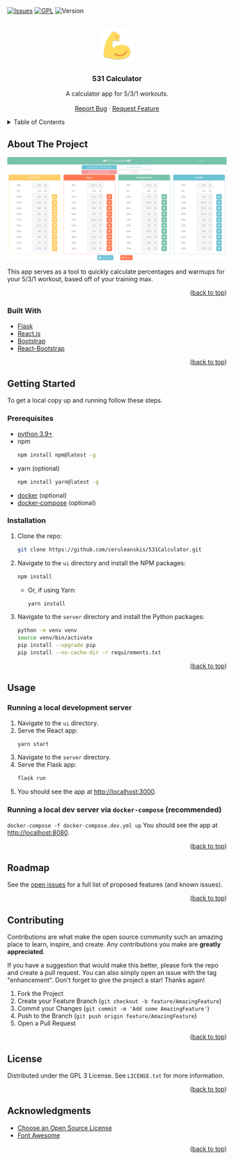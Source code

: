 [![Issues][issues-shield]][issues-url]
[![GPL][license-shield]][license-url]
![Version][version-badge]


<!-- PROJECT LOGO -->
<br />
<div align="center">
  <a href="https://github.com/ceruleanskis/531Calculator">
    <img src="ui/public/icons/192x192-icon.png" alt="Logo" width="80" height="80">
  </a>

<h3 align="center">531 Calculator</h3>

  <p align="center">
    A calculator app for 5/3/1 workouts.
    <br />
    <br />
    <a href="https://github.com/ceruleanskis/531Calculator/issues">Report Bug</a>
    ·
    <a href="https://github.com/ceruleanskis/531Calculator/issues">Request Feature</a>
  </p>
</div>



<!-- TABLE OF CONTENTS -->
<details>
  <summary>Table of Contents</summary>
  <ol>
    <li>
      <a href="#about-the-project">About The Project</a>
      <ul>
        <li><a href="#built-with">Built With</a></li>
      </ul>
    </li>
    <li>
      <a href="#getting-started">Getting Started</a>
      <ul>
        <li><a href="#prerequisites">Prerequisites</a></li>
        <li><a href="#installation">Installation</a></li>
      </ul>
    </li>
    <li><a href="#usage">Usage</a></li>
    <li><a href="#roadmap">Roadmap</a></li>
    <li><a href="#contributing">Contributing</a></li>
    <li><a href="#license">License</a></li>
    <li><a href="#acknowledgments">Acknowledgments</a></li>
  </ol>
</details>



<!-- ABOUT THE PROJECT -->

## About The Project

[![Product Name Screen Shot][preview]]()

This app serves as a tool to quickly calculate percentages and warmups for your 5/3/1 workout, based off of your
training max.

<p align="right">(<a href="#top">back to top</a>)</p>

### Built With

* [Flask](https://flask.palletsprojects.com/en/2.0.x/)
* [React.js](https://reactjs.org/)
* [Bootstrap](https://getbootstrap.com)
* [React-Bootstrap](https://react-bootstrap.github.io/)

<p align="right">(<a href="#top">back to top</a>)</p>



<!-- GETTING STARTED -->

## Getting Started

To get a local copy up and running follow these steps.

### Prerequisites

* [python 3.9+](https://wiki.python.org/moin/BeginnersGuide/Download)
* npm
  ```sh
  npm install npm@latest -g
  ```
* yarn (optional)
  ```sh
  npm install yarn@latest -g
  ```
* [docker](https://docs.docker.com/engine/install/) (optional)
* [docker-compose](https://docs.docker.com/compose/install/) (optional)

### Installation

1. Clone the repo:
   ```sh
   git clone https://github.com/ceruleanskis/531Calculator.git
   ```
2. Navigate to the `ui` directory and install the NPM packages:
   ```sh
   npm install
   ```
    - Or, if using Yarn:
       ```sh
       yarn install
       ```
3. Navigate to the `server` directory and install the Python packages:
    ```sh
    python -m venv venv
    source venv/bin/activate
    pip install --upgrade pip
    pip install --no-cache-dir -r requirements.txt
    ```

<p align="right">(<a href="#top">back to top</a>)</p>



<!-- USAGE EXAMPLES -->

## Usage

### Running a local development server

1. Navigate to the `ui` directory.
2. Serve the React app:
   ```sh
   yarn start
   ```
3. Navigate to the `server` directory.
4. Serve the Flask app:
   ```sh
   flask run
   ```
5. You should see the app at [http://localhost:3000](http://localhost:3000).

### Running a local dev server via `docker-compose` (recommended)

`docker-compose -f docker-compose.dev.yml up`
You should see the app at [http://localhost:8080](http://localhost:8080).

<p align="right">(<a href="#top">back to top</a>)</p>



<!-- ROADMAP -->

## Roadmap

See the [open issues](https://github.com/ceruleanskis/531Calculator/issues) for a full list of proposed features (and
known issues).

<p align="right">(<a href="#top">back to top</a>)</p>


<!-- CONTRIBUTING -->

## Contributing

Contributions are what make the open source community such an amazing place to learn, inspire, and create. Any
contributions you make are **greatly appreciated**.

If you have a suggestion that would make this better, please fork the repo and create a pull request. You can also
simply open an issue with the tag "enhancement". Don't forget to give the project a star! Thanks again!

1. Fork the Project
2. Create your Feature Branch (`git checkout -b feature/AmazingFeature`)
3. Commit your Changes (`git commit -m 'Add some AmazingFeature'`)
4. Push to the Branch (`git push origin feature/AmazingFeature`)
5. Open a Pull Request

<p align="right">(<a href="#top">back to top</a>)</p>


<!-- LICENSE -->

## License

Distributed under the GPL 3 License. See `LICENSE.txt` for more information.

<p align="right">(<a href="#top">back to top</a>)</p>

<!-- ACKNOWLEDGMENTS -->

## Acknowledgments
* [Choose an Open Source License](https://choosealicense.com)
* [Font Awesome](https://fontawesome.com)

<p align="right">(<a href="#top">back to top</a>)</p>

<!-- MARKDOWN LINKS & IMAGES -->
<!-- https://www.markdownguide.org/basic-syntax/#reference-style-links -->

[preview]: preview.png
[issues-shield]: https://img.shields.io/github/issues/ceruleanskis/531Calculator.svg?style=for-the-badge

[issues-url]: https://github.com/ceruleanskis/531Calculator/issues

[license-shield]: https://img.shields.io/github/license/ceruleanskis/531Calculator.svg?style=for-the-badge

[license-url]: https://github.com/ceruleanskis/531Calculator/blob/master/LICENSE.txt

[version-badge]: https://img.shields.io/github/v/release/ceruleanskis/531Calculator?style=for-the-badge
